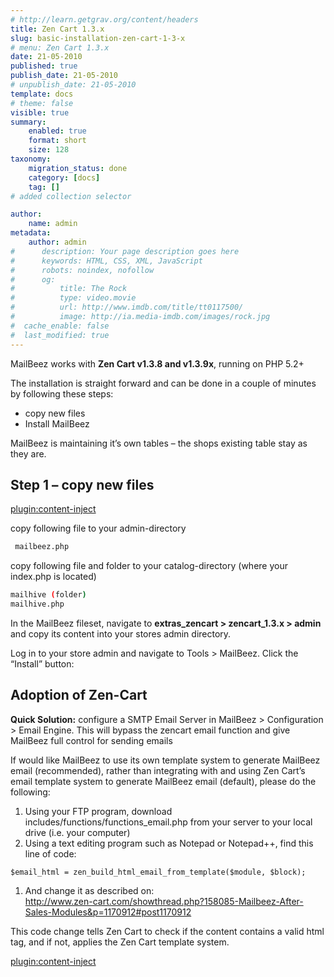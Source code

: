 ```yaml
---
# http://learn.getgrav.org/content/headers
title: Zen Cart 1.3.x
slug: basic-installation-zen-cart-1-3-x
# menu: Zen Cart 1.3.x
date: 21-05-2010
published: true
publish_date: 21-05-2010
# unpublish_date: 21-05-2010
template: docs
# theme: false
visible: true
summary:
    enabled: true
    format: short
    size: 128
taxonomy:
    migration_status: done
    category: [docs]
    tag: []
# added collection selector

author:
    name: admin
metadata:
    author: admin
#      description: Your page description goes here
#      keywords: HTML, CSS, XML, JavaScript
#      robots: noindex, nofollow
#      og:
#          title: The Rock
#          type: video.movie
#          url: http://www.imdb.com/title/tt0117500/
#          image: http://ia.media-imdb.com/images/rock.jpg
#  cache_enable: false
#  last_modified: true
---
```


MailBeez works with **Zen Cart v1.3.8 and v1.3.9x**, running on PHP 5.2+


The installation is straight forward and can be done in a couple of minutes by following these steps:

- copy new files
- Install MailBeez

MailBeez is maintaining it’s own tables – the shops existing table stay as they are.


## Step 1 – copy new files

[plugin:content-inject](/content_blocks/download_installer)


copy following file to your admin-directory

```bash
 mailbeez.php

```


copy following file and folder to your catalog-directory (where your index.php is located)

```bash
mailhive (folder)
mailhive.php

```

In the MailBeez fileset, navigate to **extras\_zencart > zencart\_1.3.x > admin** and copy its content into your stores admin directory.

Log in to your store admin and navigate to Tools > MailBeez. Click the “Install” button:


## Adoption of Zen-Cart

**Quick Solution:** configure a SMTP Email Server in MailBeez > Configuration > Email Engine. This will bypass the zencart email function and give MailBeez full control for sending emails

If would like MailBeez to use its own template system to generate MailBeez email (recommended), rather than integrating with and using Zen Cart’s email template system to generate MailBeez email (default), please do the following:

1. Using your FTP program, download includes/functions/functions\_email.php from your server to your local drive (i.e. your computer)
2. Using a text editing program such as Notepad or Notepad++, find this line of code:


`$email_html = zen_build_html_email_from_template($module, $block);`

1. And change it as described on:  
<http://www.zen-cart.com/showthread.php?158085-Mailbeez-After-Sales-Modules&p=1170912#post1170912>

This code change tells Zen Cart to check if the content contains a valid html tag, and if not, applies the Zen Cart template system.


[plugin:content-inject](/content_blocks/run_installer)